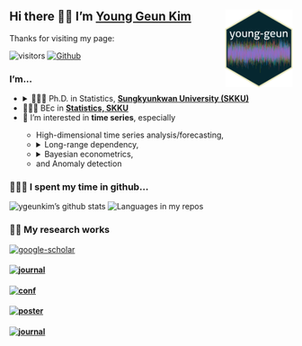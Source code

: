 
## Hi there 👋🏼 I’m [Young Geun Kim](https://ygeunkim.github.io) <a href='https://ygeunkim.github.io'><img src='man/images/ygeunlogo.png' align="right" height="139" /></a>

Thanks for visiting my page:

<!-- badges: start -->
![visitors](https://visitor-badge.laobi.icu/badge?page_id=ygeunkim.ygeunkim)
[![Github](https://img.shields.io/github/followers/ygeunkim?label=Follow&style=social)](https://github.com/ygeunkim)
<!-- badges: end -->

### I’m...

<ul>
<li>
<details>
<summary>
🧑🏼‍🎓 Ph.D. in Statistics,
<a href="https://www.skku.edu/eng/"><strong>Sungkyunkwan University
(SKKU)</strong></a>
</summary>
<ul>
<li>
Dissertation title: <em> Bayesian Modeling and Forecasting of High Dimensional Long Range Dependent Time Series </em>
</li>
<li>
Advisor: <a href="https://sites.google.com/view/crbaek">Changryong Baek</a>
</li>
</ul>
</details>
</li>
<li>
🧑🏼‍🎓 BEc in
<a href="https://stat.skku.edu/stat/index.do"><strong>Statistics, SKKU</strong></a>
</li>
<li>
🤔 I’m interested in <strong>time series</strong>, especially
</li>
<ul>
<li>
High-dimensional time series analysis/forecasting,
</li>
<li>
<details>
<summary>
Long-range dependency,
</summary>
<ul>
<li>
Vector heterogeneous autoregressive (VHAR) model
</li>
</ul>
</details>
</li>
<li>
<details>
<summary>
Bayesian econometrics,
</summary>
<ul>
<li>
Bayesian VAR/VHAR
</li>
</ul>
</details>
</li>
<li>
and Anomaly detection
</li>
</ul>
</ul>

### 🧑🏼‍💻 I spent my time in github…

![ygeunkim’s github
stats](https://github-readme-stats.vercel.app/api?username=ygeunkim&count_private=true&rank_icon=github&show_icons=true&hide_border=true&theme=solarized-dark)
![Languages in my
repos](https://github-readme-stats.vercel.app/api/top-langs/?username=ygeunkim&exclude_repo=ygeunkim.github.io,young-comment,young-giscuscomment,ygeunkim,ygeunkim-blogdown,young-blogdown&hide_border=true&langs_count=10&hide=TeX&theme=darcula&layout=compact&custom_title=Languages%20in%20my%20repos)

### ✍🏻 My research works

[![google-scholar](https://img.shields.io/badge/Google%20Scholar-Click-success?logo=google%20scholar&logoColor=4285F4&style=social)](https://scholar.google.com/citations?user=q-NdjAoAAAAJ&hl=en&authuser=3)

#### [![journal](https://img.shields.io/badge/Journal%20articles-published-orange.svg)](https://ygeunkim.github.io/publication/#2)

<!-- JOURNAL:START -->
<!-- JOURNAL:END -->

#### [![conf](https://img.shields.io/badge/Conference%20paper-published-orange.svg)](https://ygeunkim.github.io/publication/#1)

<!-- CONF:START -->
<!-- CONF:END -->

#### [![poster](https://img.shields.io/badge/Workshops%20%26%20posters-published-orange.svg)](https://ygeunkim.github.io/publication/#0)

<!-- POSTER:START -->
<!-- POSTER:END -->

#### [![journal](https://img.shields.io/badge/Patents-granted-orange.svg)](https://ygeunkim.github.io/publication/#8)

<!-- PATENT:START -->
<!-- PATENT:END -->
